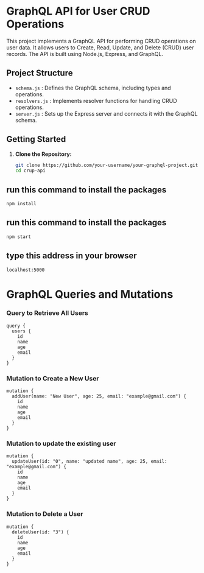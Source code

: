 
# GraphQL API for User CRUD Operations

This project implements a GraphQL API for performing CRUD operations on user data. It allows users to Create, Read, Update, and Delete (CRUD) user records. The API is built using Node.js, Express, and GraphQL.

## Project Structure

- `schema.js` : Defines the GraphQL schema, including types and operations.
- `resolvers.js` : Implements resolver functions for handling CRUD operations.
- `server.js` : Sets up the Express server and connects it with the GraphQL schema.

## Getting Started

1. **Clone the Repository:**
   ```bash
   git clone https://github.com/your-username/your-graphql-project.git
   cd crup-api
    ```

## run this command to install the packages

```bash
npm install
```

## run this command to install the packages

```bash
npm start
```

## type this address in your browser
```bash
localhost:5000
```





# GraphQL Queries and Mutations


### Query to Retrieve All Users

```base
query {
  users {
    id
    name
    age
    email
  }
}
```

### Mutation to Create a New User

```base
mutation {
  addUser(name: "New User", age: 25, email: "example@gmail.com") {
    id
    name
    age
    email
  }
}
```

### Mutation to update the existing user

```base
mutation {
  updateUser(id: "0", name: "updated name", age: 25, email: "example@gmail.com") {
    id
    name
    age
    email
  }
}
```

### Mutation to Delete a User

```base
mutation {
  deleteUser(id: "3") {
    id
    name
    age
    email
  }
}
```
